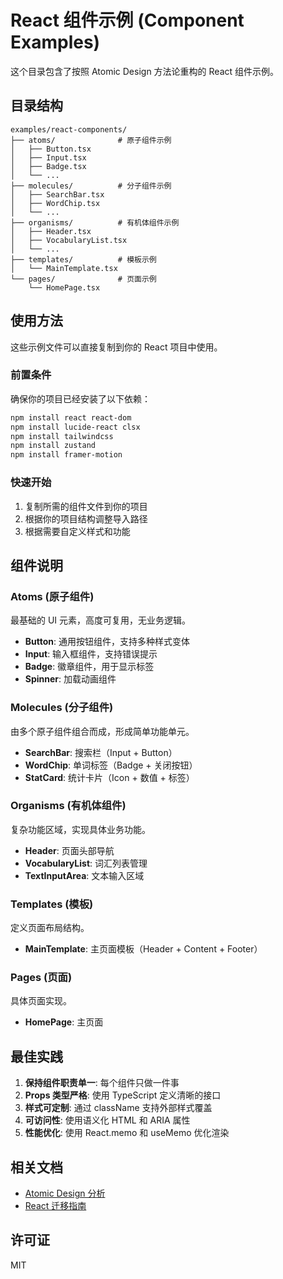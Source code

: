# React 组件示例 (Component Examples)

这个目录包含了按照 Atomic Design 方法论重构的 React 组件示例。

## 目录结构

```
examples/react-components/
├── atoms/              # 原子组件示例
│   ├── Button.tsx
│   ├── Input.tsx
│   ├── Badge.tsx
│   └── ...
├── molecules/          # 分子组件示例
│   ├── SearchBar.tsx
│   ├── WordChip.tsx
│   └── ...
├── organisms/          # 有机体组件示例
│   ├── Header.tsx
│   ├── VocabularyList.tsx
│   └── ...
├── templates/          # 模板示例
│   └── MainTemplate.tsx
└── pages/              # 页面示例
    └── HomePage.tsx
```

## 使用方法

这些示例文件可以直接复制到你的 React 项目中使用。

### 前置条件

确保你的项目已经安装了以下依赖：

```bash
npm install react react-dom
npm install lucide-react clsx
npm install tailwindcss
npm install zustand
npm install framer-motion
```

### 快速开始

1. 复制所需的组件文件到你的项目
2. 根据你的项目结构调整导入路径
3. 根据需要自定义样式和功能

## 组件说明

### Atoms (原子组件)

最基础的 UI 元素，高度可复用，无业务逻辑。

- **Button**: 通用按钮组件，支持多种样式变体
- **Input**: 输入框组件，支持错误提示
- **Badge**: 徽章组件，用于显示标签
- **Spinner**: 加载动画组件

### Molecules (分子组件)

由多个原子组件组合而成，形成简单功能单元。

- **SearchBar**: 搜索栏（Input + Button）
- **WordChip**: 单词标签（Badge + 关闭按钮）
- **StatCard**: 统计卡片（Icon + 数值 + 标签）

### Organisms (有机体组件)

复杂功能区域，实现具体业务功能。

- **Header**: 页面头部导航
- **VocabularyList**: 词汇列表管理
- **TextInputArea**: 文本输入区域

### Templates (模板)

定义页面布局结构。

- **MainTemplate**: 主页面模板（Header + Content + Footer）

### Pages (页面)

具体页面实现。

- **HomePage**: 主页面

## 最佳实践

1. **保持组件职责单一**: 每个组件只做一件事
2. **Props 类型严格**: 使用 TypeScript 定义清晰的接口
3. **样式可定制**: 通过 className 支持外部样式覆盖
4. **可访问性**: 使用语义化 HTML 和 ARIA 属性
5. **性能优化**: 使用 React.memo 和 useMemo 优化渲染

## 相关文档

- [Atomic Design 分析](../../ATOMIC_DESIGN_ANALYSIS.md)
- [React 迁移指南](../../REACT_MIGRATION_GUIDE.md)

## 许可证

MIT
